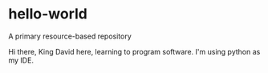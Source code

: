 # hello-world
A primary resource-based repository

Hi there, 
King David here, learning to program software.
I'm using python as my IDE.
